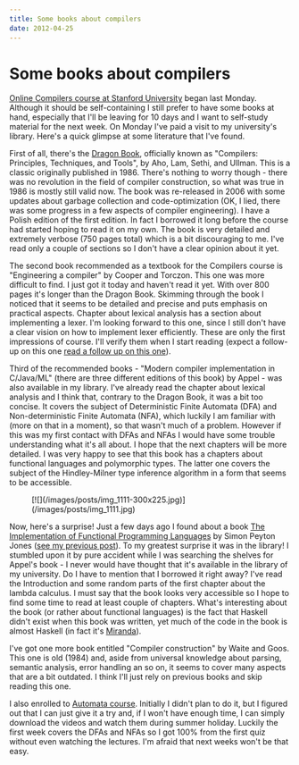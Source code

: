 ```yaml
---
title: Some books about compilers
date: 2012-04-25
---
```


Some books about compilers
==========================

[Online Compilers course at Stanford University](http://class.coursera.org/compilers/)
began last Monday. Although it should be self-containing I still prefer to have
some books at hand, especially that I'll be leaving for 10 days and I want to
self-study material for the next week.  On Monday I've paid a visit to my
university's library. Here's a quick glimpse at some literature that I've found.

First of all, there's the [Dragon Book](http://dragonbook.stanford.edu/),
officially known as "Compilers: Principles, Techniques, and Tools", by Aho, Lam,
Sethi, and Ullman. This is a classic originally published in 1986. There's
nothing to worry though - there was no revolution in the field of compiler
construction, so what was true in 1986 is mostly still valid now. The book was
re-released in 2006 with some updates about garbage collection and
code-optimization (OK, I lied, there was some progress in a few aspects of
compiler engineering). I have a Polish edition of the first edition. In fact I
borrowed it long before the course had started hoping to read it on my own. The
book is very detailed and extremely verbose (750 pages total) which is a bit
discouraging to me. I've read only a couple of sections so I don't have a clear
opinion about it yet.

The second book recommended as a textbook for the Compilers course is
"Engineering a compiler" by Cooper and Torczon. This one was more difficult to
find. I just got it today and haven't read it yet. With over 800 pages it's
longer than the Dragon Book. Skimming through the book I noticed that it seems
to be detailed and precise and puts emphasis on practical aspects. Chapter about
lexical analysis has a section about implementing a lexer. I'm looking forward
to this one, since I still don't have a clear vision on how to implement lexer
efficiently. These are only the first impressions of course. I'll verify them
when I start reading (expect a follow-up on this one [read a follow up on this
one](/posts/2012-06-27-some-impressions-on-stanfords-automata-and-compilers-online-courses.html)).

Third of the recommended books - "Modern compiler implementation in C/Java/ML"
(there are three different editions of this book) by Appel - was also available
in my library. I've already read the chapter about lexical analysis and I think
that, contrary to the Dragon Book, it was a bit too concise. It covers the
subject of Deterministic Finite Automata (DFA) and Non-deterministic Finite
Automata (NFA), which luckily I am familiar with (more on that in a moment), so
that wasn't much of a problem. However if this was my first contact with DFAs
and NFAs I would have some trouble understanding what it's all about. I hope
that the next chapters will be more detailed. I was very happy to see that this
book has a chapters about functional languages and polymorphic types. The latter
one covers the subject of the Hindley-Milner type inference algorithm in a form
that seems to be accessible.

<div class="thumbnail">
<figure>
[![](/images/posts/img_1111-300x225.jpg)](/images/posts/img_1111.jpg)
</figure>
</div>

Now, here's a surprise! Just a few days ago I found about a book [The
Implementation of Functional Programming
Languages](http://research.microsoft.com/en-us/um/people/simonpj/papers/slpj-book-1987/index.htm)
by Simon Peyton Jones ([see my previous
post](/posts/2012-04-22-sunday-web-overview.html)).  To my greatest surprise it
was in the library! I stumbled upon it by pure accident while I was searching
the shelves for Appel's book - I never would have thought that it's available in
the library of my university. Do I have to mention that I borrowed it right
away? I've read the Introduction and some random parts of the first chapter
about the lambda calculus. I must say that the book looks very accessible so I
hope to find some time to read at least couple of chapters. What's interesting
about the book (or rather about functional languages) is the fact that Haskell
didn't exist when this book was written, yet much of the code in the book is
almost Haskell (in fact it's
[Miranda](http://en.wikipedia.org/wiki/Miranda_%28programming_language%29)).

I've got one more book entitled "Compiler construction" by Waite and Goos. This
one is old (1984) and, aside from universal knowledge about parsing, semantic
analysis, error handling an so on, it seems to cover many aspects that are a bit
outdated. I think I'll just rely on previous books and skip reading this one.

I also enrolled to [Automata course](https://class.coursera.org/automata/).
Initially I didn't plan to do it, but I figured out that I can just give it a
try and, if I won't have enough time, I can simply download the videos and watch
them during summer holiday. Luckily the first week covers the DFAs and NFAs so I
got 100% from the first quiz without even watching the lectures. I'm afraid that
next weeks won't be that easy.

